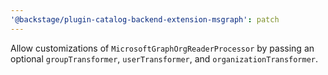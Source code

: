 ```yaml
---
'@backstage/plugin-catalog-backend-extension-msgraph': patch
---
```


Allow customizations of `MicrosoftGraphOrgReaderProcessor` by passing an
optional `groupTransformer`, `userTransformer`, and `organizationTransformer`.
